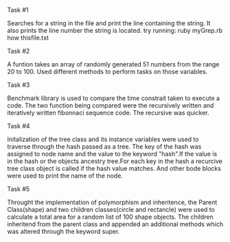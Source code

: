 Task #1 

Searches for a string in the file and print the line containing the string. It also prints the line number the string is located.
try running: ruby myGrep.rb how thisfile.txt

Task #2 

A funtion takes an array of randomly generated 51 numbers from the range 20 to 100. Used different methods to perform tasks on those variables.

Task #3 

Benchmark library is used to compare the time constrait taken to execute a code. The two function being compared were the recursively written
and iteratively written fibonnaci sequence code. The recursive was quicker.


Task #4 

Initalization of the tree class and its instance variables were used to traverse through the hash passed as a tree. The key of the hash was assigned to 
node name and the value to the keyword "hash".If the value is in the hash or the objects ancestry tree.For each key in the hash a recurcive tree class object is 
called if the hash value matches.  And other bode blocks were used to print the name of the node. 

Task #5 

Throught the implementation of polymorphism and inheritence, the Parent Class(shape) and two children classes(circle and rectancle)
were used to calculate a total area for a random list of 100 shape objects. The children inheritend from the parent class and appended an additional 
methods which was altered through the keyword super.